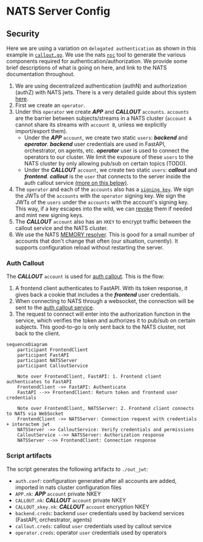 # NATS Server Config

## Security

Here we are using a variation on `delegated authentication` as shown in this example in [`callout.go`](https://github.com/aricart/callout.go/tree/837de3254dd5d6b40886930f29c502bc820414e4/examples/delegated). We use the nats [`nsc`](https://docs.nats.io/using-nats/nats-tools/nsc) tool to generate the various components required for authentication/authorization. We provide some brief descriptions of what is going on here, and link to the NATS documentation throughout.

1. We are using decentralized authentication (authN) and authorization (authZ) with NATS jwts. There is a very detailed guide about this system [here](https://docs.nats.io/running-a-nats-service/nats_admin/security/jwt).
1. First we create an `operator`.
1. Under this `operator` we create ___APP___ and ___CALLOUT___ `accounts`. `accounts` are the barrier between subjects/streams in a NATS cluster (`account A` cannot share its streams with `account B`, unless we explicitly import/export them).
    - Under the ___APP___ `account`, we create two static `users`: ___backend___ and ___operator___. ___backend___ user credentials are used in FastAPI, orchestrator, on agents, etc. ___operator___ user is used to connect the operators to our cluster. We limit the exposure of these `users` to the NATS cluster by only allowing pub/sub on certain topics (TODO).
    - Under the ___CALLOUT___ `account`, we create two static `users`: ___callout___ and ___frontend___. ___callout___ is the `user` that connects to the server inside the auth callout service [(more on this below)](#auth-callout).
1. The `operator` and each of the `accounts` also has a [`signing key`](https://docs.nats.io/using-nats/nats-tools/nsc/signing_keys). We sign the JWTs of the `accounts` with the `operator` signing key. We sign the JWTs of the `users` under the `accounts` with the account's signing key. This way, if a key escapes into the wild, we can [revoke](https://docs.nats.io/running-a-nats-service/nats_admin/security/jwt#revocations) them if needed and mint new signing keys.
1. The ___CALLOUT___ `account` also has an `XKEY` to encrypt traffic between the callout service and the NATS cluster.
1. We use the NATS [MEMORY resolver](https://docs.nats.io/running-a-nats-service/configuration/securing_nats/auth_intro/jwt/mem_resolver). This is good for a small number of accounts that don't change that often (our situation, currently). It supports configuration reload without restarting the server.

### Auth Callout

The ___CALLOUT___ `account` is used for [auth callout](https://docs.nats.io/running-a-nats-service/configuration/securing_nats/auth_callout). This is the flow:

1. A frontend client authenticates to FastAPI. With its token response, it gives back a cookie that includes a the ___frontend___ user credentials.
1. When connecting to NATS through a websocket, the connection will be sent to the [auth callout service](backend/callout/).
1. The request to connect will enter into the authorization function in the service, which verifies the token and authorizes it to pub/sub on certain subjects. This good-to-go is only sent back to the NATS cluster, not back to the client.

```mermaid
sequenceDiagram
    participant FrontendClient
    participant FastAPI
    participant NATSServer
    participant CalloutService
    
    Note over FrontendClient, FastAPI: 1. Frontend client authenticates to FastAPI
    FrontendClient ->> FastAPI: Authenticate
    FastAPI -->> FrontendClient: Return token and frontend user credentials
    
    Note over FrontendClient, NATSServer: 2. Frontend client connects to NATS via WebSocket
    FrontendClient ->> NATSServer: Connection request with credentials + interactem jwt
    NATSServer ->> CalloutService: Verify credentials and permissions
    CalloutService -->> NATSServer: Authorization response
    NATSServer -->> FrontendClient: Connection response
```

### Script artifacts

The script generates the following artifacts to `./out_jwt`:

- `auth.conf`: configuration generated after all accounts are added, imported in nats cluster configuration files
- `APP.nk`: ___APP___ `account` private NKEY
- `CALLOUT.nk`: ___CALLOUT___ `account` private NKEY
- `CALLOUT_xkey.nk`: ___CALLOUT___ `account` encryption NKEY
- `backend.creds`: backend `user` credentials used by backend services (FastAPI, orchestrator, agents)
- `callout.creds`: callout `user` credentials used by callout service
- `operator.creds`: operator `user` credentials used by operators
